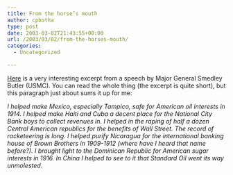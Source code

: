 ```yaml
---
title: From the horse’s mouth
author: cpbotha
type: post
date: 2003-03-02T21:43:55+00:00
url: /2003/03/02/from-the-horses-mouth/
categories:
  - Uncategorized

---
```

[Here][1] is a very interesting excerpt from a speech by Major General Smedley Butler (USMC). You can read the whole thing (the excerpt is quite short), but this paragraph just about sums it up for me:

_I helped make Mexico, especially Tampico, safe for American oil interests in 1914. I helped make Haiti and Cuba a decent place for the National City Bank boys to collect revenues in. I helped in the raping of half a dozen Central American republics for the benefits of Wall Street. The record of racketeering is long. I helped purify Nicaragua for the international banking house of Brown Brothers in 1909-1912 (where have I heard that name before?). I brought light to the Dominican Republic for American sugar interests in 1916. In China I helped to see to it that Standard Oil went its way unmolested._

 [1]: http://www.fas.org/man/smedley.htm